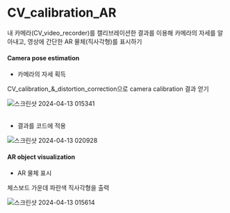 # CV_calibration_AR
내 카메라(CV_video_recorder)를 캘리브레이션한 결과를 이용해 카메라의 자세를 알아내고, 영상에 간단한 AR 물체(직사각형)를 표시하기

#### Camera pose estimation
- 카메라의 자세 획득  

CV_calibration_&_distortion_correction으로 camera calibration 결과 얻기  

![스크린샷 2024-04-13 015341](https://github.com/JisubShim/CV_Practice/assets/118372554/ee172573-82b7-48d6-96d3-37bb46123a94)  
<br>
- 결과를 코드에 적용  

![스크린샷 2024-04-13 020928](https://github.com/JisubShim/CV_Practice/assets/118372554/1c856f3e-e2c7-4d7c-9ce7-72a504f57182)  

#### AR object visualization
- AR 물체 표시  

체스보드 가운데 파란색 직사각형을 출력  

![스크린샷 2024-04-13 015614](https://github.com/JisubShim/CV_Practice/assets/118372554/8ae4ec8c-0d38-44b7-bd32-c585abcd9bf0)  



